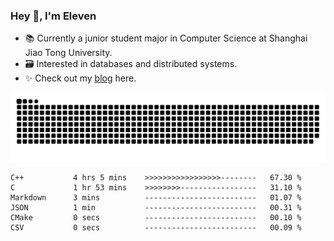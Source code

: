 ### Hey 👋, I'm Eleven

- 📚 Currently a junior student major in Computer Science at Shanghai Jiao Tong University.
- 🗃️ Interested in databases and distributed systems.
- ✨ Check out my [blog](https://blog.eleven.wiki) here.

![github contribution grid snake animation](https://raw.githubusercontent.com/El-even-11/El-even-11/output/github-contribution-grid-snake.svg)

<!--START_SECTION:waka-->

```text
C++           4 hrs 5 mins    >>>>>>>>>>>>>>>>>--------   67.30 %
C             1 hr 53 mins    >>>>>>>>-----------------   31.10 %
Markdown      3 mins          -------------------------   01.07 %
JSON          1 min           -------------------------   00.31 %
CMake         0 secs          -------------------------   00.10 %
CSV           0 secs          -------------------------   00.09 %
```

<!--END_SECTION:waka-->
